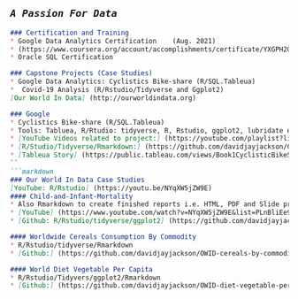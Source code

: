 ## *`A Passion For Data`*

```markdown
### Certification and Training
* Google Data Analytics Certification    (Aug. 2021)
* (https://www.coursera.org/account/accomplishments/certificate/YXGPH2GLJ9DG)
* Oracle SQL Certification
```
```markdown
### Capstone Projects (Case Studies)
* Google Data Analytics: Cyclistics Bike-share (R/SQL.Tableua)
*  Covid-19 Analysis (R/Rstudio/Tidyverse and Ggplot2)
[Our World In Data] (http://ourworldindata.org)
```
```markdown
### Google 
* Cyclistics Bike-share (R/SQL.Tableua)
* Tools: Tabluea, R/Rtudio: tidyverse, R, Rstudio, ggplot2, lubridate etc.
* [YouTube Videos related to project:] (https://youtube.com/playlist?list=PLnBliEe9L853Rrts3QKXzf-RL49uuTa57)
* [R/Studio/Tidyverse/Rmarkdown:] (https://github.com/davidjayjackson/CyclisticBikeShare/blob/master/analytics1.pdf)
* [Tableua Story] (https://public.tableau.com/views/Book1CyclisticBikeShare/StoryCyclisticBikeShare?:language=en-US&publish=yes&:display_count=n&:origin=viz_share_link)
``
```markdown
### Our World In Data Case Studies
[YouTube: R/Rstudio] (https://youtu.be/NYqXW5jZW9E)
#### Child-and-Infant-Mortality
* Also Rmarkdown to create finished reports i.e. HTML, PDF and Slide presentations
* [YouTube] (https://www.youtube.com/watch?v=NYqXW5jZW9E&list=PLnBliEe9L851D687E7u_seIQYCJUcJYHV)
* [Github: R/Rstudio/tidyverse/ggplot2] (https://github.com/davidjayjackson/OWID-Child-and-Infant-Mortality)
```
```markdown
#### Worldwide Cereals Consumption By Commodity
* R/Rstudio/tidyverse/Rmarkdown
* [Github:] (https://github.com/davidjayjackson/OWID-cereals-by-commodity)
```
```markdown
#### World Diet Vegetable Per Capita
* R/Rstudio/Tidyvers/ggplot2/Rmarkdown
* [Github:] (https://github.com/davidjayjackson/OWID-diet-vegetable-per-capita)

```
